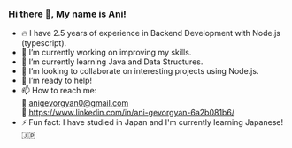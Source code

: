 ### Hi there 👋, My name is Ani!


- 🔥 I have 2.5 years of experience in Backend Development with Node.js (typescript).
- 🔭 I’m currently working on improving my skills.
- 🌱 I’m currently learning Java and Data Structures.
- 👯 I’m looking to collaborate on interesting projects using Node.js.
- 🤝 I’m ready to help!
- 📫 How to reach me: <br>
    📧 anigevorgyan0@gmail.com <br>
    💼 https://www.linkedin.com/in/ani-gevorgyan-6a2b081b6/
- ⚡ Fun fact: I have studied in Japan and I'm currently learning Japanese!🇯🇵
